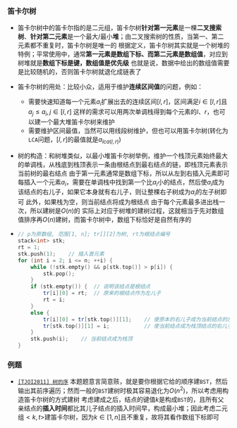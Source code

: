 ### 笛卡尔树

- 笛卡尔树中的笛卡尔指的是二元组，笛卡尔树**针对第一元素**是一棵**二叉搜索树**、**针对第二元素**是一个最大/最小**堆**；由二叉搜索树的性质，当第一、第二元素都不重复时，笛卡尔树是唯一的
  根据定义，笛卡尔树其实就是一个树堆的特例；平常使用中，通常**第一元素是数组下标、而第二元素是数组值**，对应到树堆就是**数组下标是键，数组值是优先级**
  也就是说，数据中给出的数组值需要是比较随机的，否则笛卡尔树就退化成链表了
  
- 笛卡尔树的用处：比较小众，适用于维护**连续区间值**的问题，例如：

  - 需要快速知道每一个元素$a_i$扩展出去的连续区间$[l,r]$，区间满足$i\in[l,r]$且$a_j\le a_i,j\in[l,r]$
    这样的需求可以用两次单调栈得到每个元素的$l、r$，也可以建一个最大堆笛卡尔树来维护
  - 需要维护区间最值，当然可以用线段树维护，但也可以用笛卡尔树(转化为`LCA`问题，$[l,r]$的最值就是$a_{lca(l,r)}$)

- 树的构造：和树堆类似，以最小堆笛卡尔树举例，维护一个栈顶元素始终最大的单调栈，从栈底到栈顶表示一条由根结点到最右结点的链，即栈顶元素表示当前树的最右结点
  由于第一元素通常是数组下标，所以从左到右插入元素即可
  每插入一个元素$a_i$，需要在单调栈中找到第一个比$a_i$小的结点，然后使$a_i$成为该结点的右儿子，如果它本身就有右儿子，则让整棵右子树成为$a_i$的左子树即可
  此外，如果栈为空，则当前结点将成为根结点
  由于每个元素最多进出栈一次，所以建树是$O(n)$的
  实际上对应于树堆的建树过程，这就相当于先对数组值排序再$O(n)$建树，而笛卡尔树中，数组下标恰好是自然有序的
  
- ```c++
  // p为原数组, 范围[1, n]; tr[][2]为树, rt为根结点编号
  stack<int> stk;
  rt = 1;
  stk.push(1);    // 插入首元素
  for (int i = 2; i <= n; ++i) {
      while (!stk.empty() && p[stk.top()] > p[i]) {
          stk.pop();
      }
      if (stk.empty()) {  // 说明该结点是根结点
          tr[i][0] = rt;  // 原来的根结点作为左儿子
          rt = i;
      }
      else {
          tr[i][0] = tr[stk.top()][1];    // 使原本的右儿子成为当前结点的左儿子
          tr[stk.top()][1] = i;           // 使当前结点成为栈顶结点的右儿子
      }
      stk.push(i);    // 当前结点成为栈顶
  }
  ```

### 例题

- [`[TJOI2011] 树的序`](https://www.luogu.com.cn/problem/P1377)
  本题题意言简意赅，就是要你根据它给的顺序建`BST`，然后输出其前序遍历；然而一般的`BST`建树时极其容易退化为$O(n^2)$，所以考虑用构造笛卡尔树的方式建树
  考虑建成之后，结点的键值$k$是构成`BST`的，且所有父亲结点的**插入时间**都比其儿子结点的插入时间早，构成最小堆；因此考虑二元组$<k,t>$建笛卡尔树，因为$k\in[1,n]$且不重复，故将其看作数组下标即可